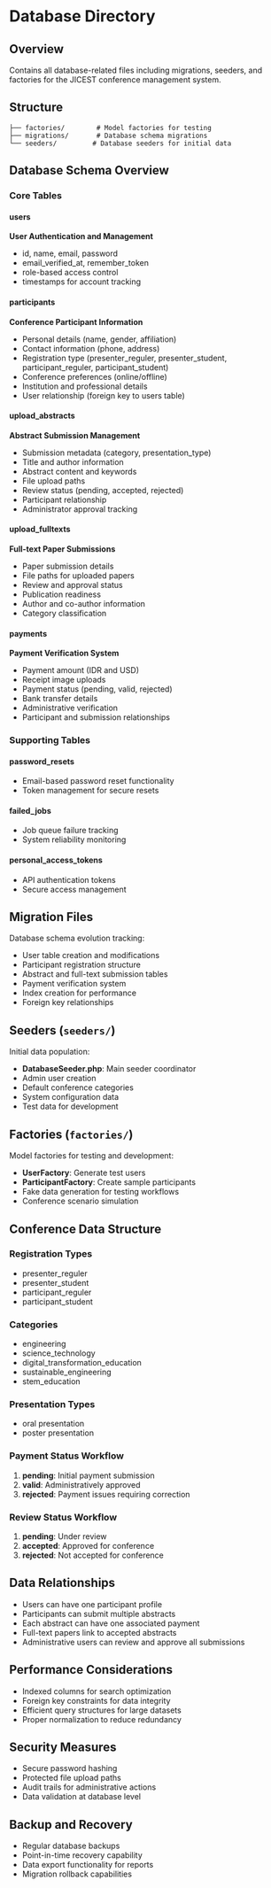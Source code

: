 # Database Directory

## Overview
Contains all database-related files including migrations, seeders, and factories for the JICEST conference management system.

## Structure
```
├── factories/        # Model factories for testing
├── migrations/       # Database schema migrations
└── seeders/         # Database seeders for initial data
```

## Database Schema Overview

### Core Tables

#### users
**User Authentication and Management**
- id, name, email, password
- email_verified_at, remember_token
- role-based access control
- timestamps for account tracking

#### participants
**Conference Participant Information**
- Personal details (name, gender, affiliation)
- Contact information (phone, address)
- Registration type (presenter_reguler, presenter_student, participant_reguler, participant_student)
- Conference preferences (online/offline)
- Institution and professional details
- User relationship (foreign key to users table)

#### upload_abstracts
**Abstract Submission Management**
- Submission metadata (category, presentation_type)
- Title and author information
- Abstract content and keywords
- File upload paths
- Review status (pending, accepted, rejected)
- Participant relationship
- Administrator approval tracking

#### upload_fulltexts
**Full-text Paper Submissions**
- Paper submission details
- File paths for uploaded papers
- Review and approval status
- Publication readiness
- Author and co-author information
- Category classification

#### payments
**Payment Verification System**
- Payment amount (IDR and USD)
- Receipt image uploads
- Payment status (pending, valid, rejected)
- Bank transfer details
- Administrative verification
- Participant and submission relationships

### Supporting Tables

#### password_resets
- Email-based password reset functionality
- Token management for secure resets

#### failed_jobs
- Job queue failure tracking
- System reliability monitoring

#### personal_access_tokens
- API authentication tokens
- Secure access management

## Migration Files
Database schema evolution tracking:
- User table creation and modifications
- Participant registration structure
- Abstract and full-text submission tables
- Payment verification system
- Index creation for performance
- Foreign key relationships

## Seeders (`seeders/`)
Initial data population:
- **DatabaseSeeder.php**: Main seeder coordinator
- Admin user creation
- Default conference categories
- System configuration data
- Test data for development

## Factories (`factories/`)
Model factories for testing and development:
- **UserFactory**: Generate test users
- **ParticipantFactory**: Create sample participants
- Fake data generation for testing workflows
- Conference scenario simulation

## Conference Data Structure

### Registration Types
- presenter_reguler
- presenter_student
- participant_reguler
- participant_student

### Categories
- engineering
- science_technology
- digital_transformation_education
- sustainable_engineering
- stem_education

### Presentation Types
- oral presentation
- poster presentation

### Payment Status Workflow
1. **pending**: Initial payment submission
2. **valid**: Administratively approved
3. **rejected**: Payment issues requiring correction

### Review Status Workflow
1. **pending**: Under review
2. **accepted**: Approved for conference
3. **rejected**: Not accepted for conference

## Data Relationships
- Users can have one participant profile
- Participants can submit multiple abstracts
- Each abstract can have one associated payment
- Full-text papers link to accepted abstracts
- Administrative users can review and approve all submissions

## Performance Considerations
- Indexed columns for search optimization
- Foreign key constraints for data integrity
- Efficient query structures for large datasets
- Proper normalization to reduce redundancy

## Security Measures
- Secure password hashing
- Protected file upload paths
- Audit trails for administrative actions
- Data validation at database level

## Backup and Recovery
- Regular database backups
- Point-in-time recovery capability
- Data export functionality for reports
- Migration rollback capabilities